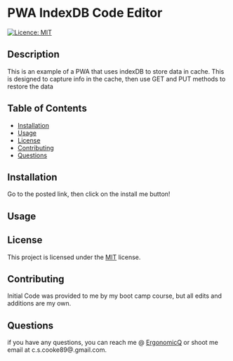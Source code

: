 # PWA IndexDB Code Editor
  [![Licence: MIT](https://img.shields.io/badge/License-MIT-yellow.svg)](https://opensource.org/licenses/MIT)

  ## Description
  This is an example of a PWA that uses indexDB to store data in cache. This is designed to capture info in the cache, then use GET and PUT methods to restore the data
  
  ## Table of Contents
  - [Installation](#installation)
  - [Usage](#usage)
  - [License](#license)
  - [Contributing](#contributing)
  - [Questions](#questions)
  
  ## Installation
  Go to the posted link, then click on the install me button! 
  
  ## Usage
  <LINK GOES HERE>
  
  ## License
 This project is licensed under the [MIT](https://opensource.org/licenses/MIT) license.
  
  ## Contributing
  Initial Code was provided to me by my boot camp course, but all edits and additions are my own. 
  
  
  ## Questions
  if you have any questions, you can reach me @ [ErgonomicQ](https://github.com/ErgonomicQ) or shoot me email at c.s.cooke89@.gmail.com.
  